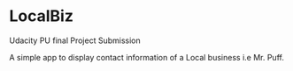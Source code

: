 # LocalBiz
Udacity PU final Project Submission

A simple app to display contact information of a Local business i.e Mr. Puff.


